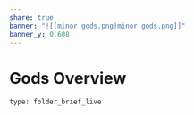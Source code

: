 ```yaml
---
share: true
banner: "![[minor gods.png|minor gods.png]]"
banner_y: 0.608
---
```

# Gods Overview
 
```ccard
type: folder_brief_live
```
 
